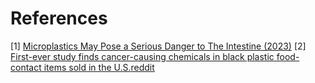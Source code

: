 # References
[1] [Microplastics May Pose a Serious Danger to The Intestine (2023)](https://www.sciencealert.com/microplastics-may-pose-a-serious-danger-to-the-intestine)
[2] [First-ever study finds cancer-causing chemicals in black plastic food-contact items sold in the U.S.](https://toxicfreefuture.org/press-room/first-ever-study-finds-cancer-causing-chemicals-in-black-plastic-food-contact-items-sold-in-the-u-s/)[reddit](https://www.reddit.com/r/science/comments/1gcmwfb/a_study_found_that_black_plastic_food_service/)
